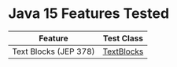 # Java 15 Features Tested

| Feature           | Test Class                                                                                       |
|-------------------|--------------------------------------------------------------------------------------------------|
| Text Blocks (JEP 378) | [TextBlocks](src/main/java/io/bmeurant/java15/features/TextBlocks.java)                      |